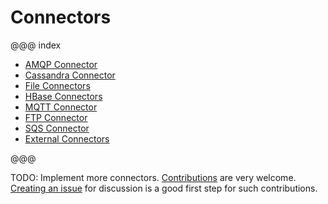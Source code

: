 # Connectors

@@@ index

* [AMQP Connector](amqp.md)
* [Cassandra Connector](cassandra.md)
* [File Connectors](file.md)
* [HBase Connectors](hbase.md)
* [MQTT Connector](mqtt.md)
* [FTP Connector](ftp.md)
* [SQS Connector](sqs.md)
* [External Connectors](external-connectors.md)

@@@

TODO: Implement more connectors. [Contributions](https://github.com/akka/alpakka/blob/master/CONTRIBUTING.md) are very welcome.
[Creating an issue](https://github.com/akka/alpakka/issues) for discussion is a good first step for such contributions.


